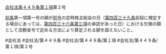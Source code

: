 [会社法第４４９条第１項](会社法＿＿＿＿第４４９条第１項)第２号

[前条](会社法＿＿＿＿第４４８条第１項)第一項第一号の額が[前号](会社法＿＿＿＿第４４９条第１項第１号)の定時株主総会の日（[第四百三十九条](会社法＿＿＿＿第４３９条)前段に規定する場合にあっては、[第四百三十六条第三項](会社法＿＿＿＿第４３６条第３項)の承認があった日）における欠損の額として法務省令で定める方法により算定される額を超えないこと。


#会社法
#会社法/第４４９条
#会社法/第４４９条/第１項
#会社法/第４４９条/第１項/第２号
